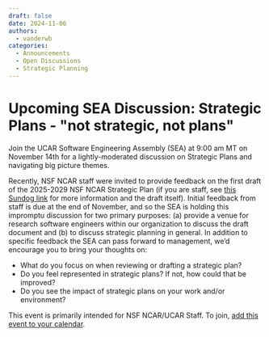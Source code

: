 ```yaml
---
draft: false 
date: 2024-11-06
authors:
  - vanderwb
categories:
  - Announcements
  - Open Discussions
  - Strategic Planning
---
```


# Upcoming SEA Discussion: Strategic Plans - "not strategic, not plans"

Join the UCAR Software Engineering Assembly (SEA) at 9:00 am MT on November 14th
for a lightly-moderated discussion on Strategic Plans and navigating big picture
themes.

Recently, NSF NCAR staff were invited to provide feedback on the first draft of
the 2025-2029 NSF NCAR Strategic Plan (if you are staff, see [this Sundog
link](https://sundog.ucar.edu/page/8842) for more information and the draft
itself). Initial feedback from staff is due at the end of November, and so the
SEA is holding this impromptu discussion for two primary purposes: (a) provide a
venue for research software engineers within our organization to discuss the
draft document and (b) to discuss strategic planning in general. In addition to
specific feedback the SEA can pass forward to management, we’d encourage you to
bring your thoughts on:

 - What do you focus on when reviewing or drafting a strategic plan?
 - Do you feel represented in strategic plans? If not, how could that be
   improved?
 - Do you see the impact of strategic plans on your work and/or environment?

This event is primarily intended for NSF NCAR/UCAR Staff. To join, [add this
event to your calendar](https://calendar.google.com/calendar/event?action=TEMPLATE&tmeid=cWxpcXExdW41c2FrM3R1bm05Y2ZoODQwaGcgdmFuZGVyd2JAdWNhci5lZHU&tmsrc=vanderwb%40ucar.edu).
